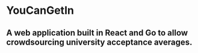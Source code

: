 # YouCanGetIn

## A web application built in React and Go to allow crowdsourcing university acceptance averages.
